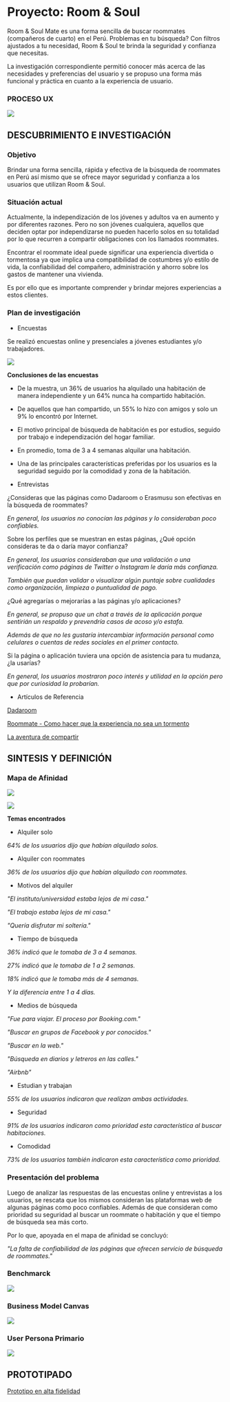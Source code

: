 # Proyecto: Room & Soul

Room & Soul Mate es una forma sencilla de buscar roommates (compañeros de cuarto) en el Perú. Problemas en tu búsqueda? Con filtros ajustados a tu necesidad, Room & Soul te brinda la seguridad y confianza que necesitas.

La investigación correspondiente permitió conocer más acerca de las necesidades y preferencias del usuario y se propuso una forma más funcional y práctica en cuanto a la experiencia de usuario.

### PROCESO UX

![](assets/images/procesoux.png)

## DESCUBRIMIENTO E INVESTIGACIÓN

### Objetivo

Brindar una forma sencilla, rápida y efectiva de la búsqueda de roommates en Perú así mismo que se ofrece mayor seguridad y confianza a los usuarios que utilizan Room & Soul.

### Situación actual

Actualmente, la independización de los jóvenes y adultos va en aumento y por diferentes razones. Pero no son jóvenes cualquiera, aquellos que deciden optar por independizarse no pueden hacerlo solos en su totalidad por lo que recurren a compartir obligaciones con los llamados roommates.

Encontrar el roommate ideal puede significar una experiencia divertida o tormentosa ya que implica una compatibilidad de costumbres y/o estilo de vida, la confiabilidad del compañero, administración y ahorro sobre los gastos de mantener una vivienda. 

Es por ello que es importante comprender y brindar mejores experiencias a estos clientes.

### Plan de investigación

* Encuestas

Se realizó encuestas online y presenciales a jóvenes estudiantes y/o trabajadores.

![](assets/images/encuesta-respuestas.png)

**Conclusiones de las encuestas**

* De la muestra, un 36% de usuarios ha alquilado una habitación de manera independiente y un 64% nunca ha compartido habitación.
* De aquellos que han compartido, un 55% lo hizo con amigos y solo un 9% lo encontró por Internet.
* El motivo principal de búsqueda de habitación es por estudios, seguido por trabajo e independización del hogar familiar.
* En promedio, toma de 3 a 4 semanas alquilar una habitación.
* Una de las principales características preferidas por los usuarios es la seguridad seguido por la comodidad y zona de la habitación.

* Entrevistas

¿Consideras que las páginas como Dadaroom o Erasmusu son efectivas en la búsqueda de roommates?

_En general, los usuarios no conocían las páginas y lo consideraban poco confiables._

Sobre los perfiles que se muestran en estas páginas, ¿Qué opción consideras te da o daría mayor confianza?

_En general, los usuarios consideraban que una validación o una verificación como páginas de Twitter o Instagram le daría más confianza._

_También que puedan validar o visualizar algún puntaje sobre cualidades como organización, limpieza o puntualidad de pago._

¿Qué agregarías o mejorarías a las páginas y/o aplicaciones?

_En general, se propuso que un chat a través de la aplicación porque sentirián un respaldo y prevendría casos de acoso y/o estafa._

_Además de que no les gustaría intercambiar información personal como celulares o cuentas de redes sociales en el primer contacto._

Si la página o aplicación tuviera una opción de asistencia para tu mudanza, ¿la usarías?

_En general, los usuarios mostraron poco interés y utilidad en la opción pero que por curiosidad la probarían._

* Artículos de Referencia

[Dadaroom](http://www.dadaroom.com/blog/)

[Roommate - Como hacer que la experiencia no sea un tormento](https://expansion.mx/salud/2012/09/25/roommate-como-hacer-que-la-experiencia-no-sea-un-tormento)

[La aventura de compartir](https://lifestyle.americaeconomia.com/articulos/la-aventura-de-compartir-el-espacio-consejos-para-vivir-con-otras-personas)

## SINTESIS Y DEFINICIÓN

### Mapa de Afinidad

![](assets/images/map-afinidad1.jpg)

![](assets/images/map-afinidad2.jpg)

**Temas encontrados**

* Alquiler solo

_64% de los usuarios dijo que habían alquilado solos._

* Alquiler con roommates

_36% de los usuarios dijo que habían alquilado con roommates._

* Motivos del alquiler

_"El instituto/universidad estaba lejos de mi casa."_

_"El trabajo estaba lejos de mi casa."_

_"Quería disfrutar mi soltería."_

* Tiempo de búsqueda

_36% indicó que le tomaba de 3 a 4 semanas._

_27% indicó que le tomaba de 1 a 2 semanas._

_18% indicó que le tomaba más de 4 semanas._

_Y la diferencia entre 1 a 4 días._

* Medios de búsqueda

_"Fue para viajar. El proceso por Booking.com."_

_"Buscar en grupos de Facebook y por conocidos."_

_"Buscar en la web."_

_"Búsqueda en diarios y letreros en las calles."_

_"Airbnb"_

* Estudian y trabajan

_55% de los usuarios indicaron que realizan ambas actividades._

* Seguridad

_91% de los usuarios indicaron como prioridad esta característica al buscar habitaciones._

* Comodidad

_73% de los usuarios también indicaron esta característica como prioridad._

### Presentación del problema

Luego de analizar las respuestas de las encuestas online y entrevistas a los usuarios, se rescata que los mismos consideran las plataformas web de algunas páginas como poco confiables. Además de que consideran como prioridad su seguridad al buscar un roommate o habitación y que el tiempo de búsqueda sea más corto.

Por lo que, apoyada en el mapa de afinidad se concluyó:

_"La falta de confiabilidad de las páginas que ofrecen servicio de búsqueda de roommates."_

### Benchmarck

![](assets/images/benchmarck.png)

### Business Model Canvas

![](assets/images/bmc.png)

### User Persona Primario

![](assets/images/user-persona-primario.png)

## PROTOTIPADO

[Prototipo en alta fidelidad](https://projects.invisionapp.com/share/HJGGVTMK8NQ#/screens/286802002)

